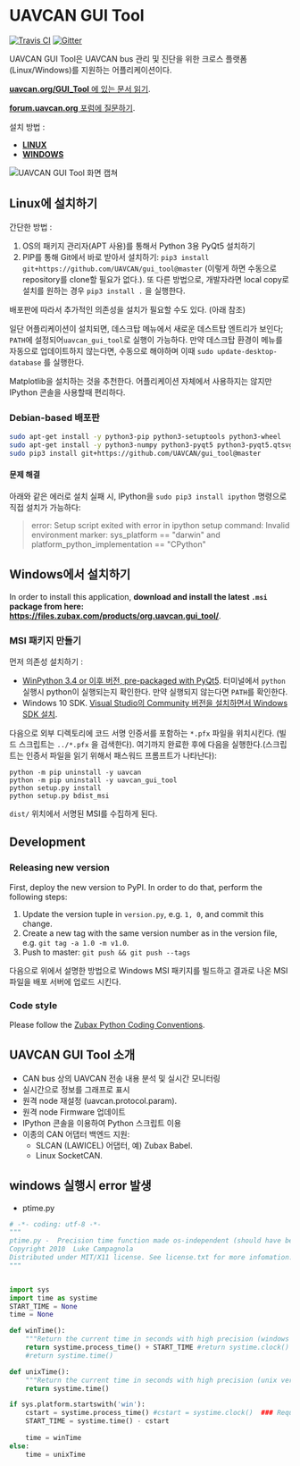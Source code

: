 UAVCAN GUI Tool
===============

[![Travis CI](https://travis-ci.org/UAVCAN/gui_tool.svg?branch=master)](https://travis-ci.org/UAVCAN/gui_tool)
[![Gitter](https://img.shields.io/badge/gitter-join%20chat-green.svg)](https://gitter.im/UAVCAN/general)

UAVCAN GUI Tool은 UAVCAN bus 관리 및 진단을 위한 크로스 플랫폼(Linux/Windows)를 지원하는 어플리케이션이다.

[**uavcan.org/GUI_Tool** 에 있는 문서 읽기](http://uavcan.org/GUI_Tool).

[**forum.uavcan.org** 포럼에 질문하기](https://forum.uavcan.org).

설치 방법 :

- [**LINUX**](#installing-on-linux)
- [**WINDOWS**](#installing-on-windows)

![UAVCAN GUI Tool 화면 캡쳐](screenshot.png "UAVCAN GUI Tool screenshot")

## Linux에 설치하기

간단한 방법 :

1. OS의 패키지 관리자(APT 사용)를 통해서 Python 3용 PyQt5 설치하기
2. PIP를 통해 Git에서 바로 받아서 설치하기:
`pip3 install git+https://github.com/UAVCAN/gui_tool@master`
(이렇게 하면 수동으로 repository를 clone할 필요가 없다.).
또 다른 방법으로, 개발자라면 local copy로 설치를 원하는 경우 `pip3 install .` 을 실행한다.

배포판에 따라서 추가적인 의존성을 설치가 필요할 수도 있다. (아래 참조)

일단 어플리케이션이 설치되면, 데스크탑 메뉴에서 새로운 데스트탑 엔트리가 보인다;
`PATH`에 설정되어`uavcan_gui_tool`로 실행이 가능하다.
만약 데스크탑 환경이 메뉴를 자동으로 업데이트하지 않는다면, 수동으로 해야하며 이때 `sudo update-desktop-database` 를 실행한다.

Matplotlib을 설치하는 것을 추천한다. 어플리케이션 자체에서 사용하지는 않지만 IPython 콘솔을 사용할때 편리하다.

### Debian-based 배포판

```bash
sudo apt-get install -y python3-pip python3-setuptools python3-wheel
sudo apt-get install -y python3-numpy python3-pyqt5 python3-pyqt5.qtsvg git-core
sudo pip3 install git+https://github.com/UAVCAN/gui_tool@master
```

#### 문제 해결

아래와 같은 에러로 설치 실패 시, IPython을 `sudo pip3 install ipython` 명령으로 직접 설치가 가능하다:

> error: Setup script exited with error in ipython setup command:
> Invalid environment marker: sys_platform == "darwin" and platform_python_implementation == "CPython"


## Windows에서 설치하기

In order to install this application,
**download and install the latest `.msi` package from here: <https://files.zubax.com/products/org.uavcan.gui_tool/>**.

### MSI 패키지 만들기


먼저 의존성 설치하기 :

* [WinPython 3.4 or 이후 버전, pre-packaged with PyQt5](http://winpython.github.io/).
터미널에서 `python` 실행시 python이 실행되는지 확인한다. 만약 실행되지 않는다면 `PATH`를 확인한다.
* Windows 10 SDK.
[Visual Studio의 Community 버전을 설치하면서 Windows SDK 설치](https://www.visualstudio.com/).

다음으로 외부 디렉토리에 코드 서명 인증서를 포함하는 `*.pfx` 파일을 위치시킨다.
(빌드 스크립트는 `../*.pfx` 을 검색한다).
여기까지 완료한 후에 다음을 실행한다.(스크립트는 인증서 파일을 읽기 위해서 패스워드 프롬프트가 나타난다):

```dos
python -m pip uninstall -y uavcan
python -m pip uninstall -y uavcan_gui_tool
python setup.py install
python setup.py bdist_msi
```

`dist/` 위치에서 서명된 MSI를 수집하게 된다.

## Development

### Releasing new version

First, deploy the new version to PyPI. In order to do that, perform the following steps:

1. Update the version tuple in `version.py`, e.g. `1, 0`, and commit this change.
2. Create a new tag with the same version number as in the version file, e.g. `git tag -a 1.0 -m v1.0`.
3. Push to master: `git push && git push --tags`

다음으로 위에서 설명한 방법으로 Windows MSI 패키지를 빌드하고 결과로 나온 MSI 파일을 배포 서버에 업로드 시킨다.

### Code style

Please follow the [Zubax Python Coding Conventions](https://kb.zubax.com/x/_oAh).

## UAVCAN GUI Tool 소개
 * CAN bus 상의 UAVCAN 전송 내용 분석 및 실시간 모니터링
 * 실시간으로 정보를 그래프로 표시
 * 원격 node 재설정 (uavcan.protocol.param).
 * 원격 node Firmware 업데이트
 * IPython 콘솔을 이용하여 Python 스크립트 이용
 * 이종의 CAN 어댑터 백엔드 지원:
   * SLCAN (LAWICEL) 어댑터, 예) Zubax Babel.
   * Linux SocketCAN.

## windows 실행시 error 발생
 * ptime.py
```python
# -*- coding: utf-8 -*-
"""
ptime.py -  Precision time function made os-independent (should have been taken care of by python)
Copyright 2010  Luke Campagnola
Distributed under MIT/X11 license. See license.txt for more infomation.
"""


import sys
import time as systime
START_TIME = None
time = None

def winTime():
    """Return the current time in seconds with high precision (windows version, use Manager.time() to stay platform independent)."""
    return systime.process_time() + START_TIME #return systime.clock() + START_TIME
    #return systime.time()

def unixTime():
    """Return the current time in seconds with high precision (unix version, use Manager.time() to stay platform independent)."""
    return systime.time()

if sys.platform.startswith('win'):
    cstart = systime.process_time() #cstart = systime.clock()  ### Required to start the clock in windows
    START_TIME = systime.time() - cstart
    
    time = winTime
else:
    time = unixTime


```
